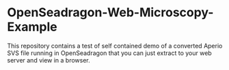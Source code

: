 OpenSeadragon-Web-Microscopy-Example
====================================

This repository contains a test of self contained demo of a converted Aperio SVS file running in OpenSeadragon that you can just extract to your web server and view in a browser.

